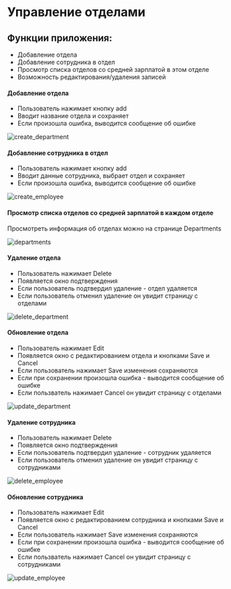 # Управление отделами

## Функции приложения:
- Добавление отдела
- Добавление сотрудника в отдел
- Просмотр списка отделов со средней зарплатой в этом отделе
- Возможность редактирования/удаления записей

#### Добавление отдела
- Пользователь нажимает кнопку add
- Вводит название отдела и сохраняет
- Если произошла ошибка, выводится сообщение об ошибке

![create_department](https://user-images.githubusercontent.com/57502645/98658929-a822a580-2354-11eb-9f53-5196f431c10b.png)

#### Добавление сотрудника в отдел
- Пользователь нажимает кнопку add
- Вводит данные сотрудника, выбрает отдел и сохраняет
- Если произошла ошибка, выводится сообщение об ошибке

![create_employee](https://user-images.githubusercontent.com/57502645/98658801-81fd0580-2354-11eb-99ef-f23a34614cb2.png)

#### Просмотр списка отделов со средней зарплатой в каждом отделе
Просмотреть информация об отделах можно на странице Departments

![departments](https://user-images.githubusercontent.com/57502645/98658145-c340e580-2353-11eb-8864-6969d17a9b41.png)

#### Удаление отдела
- Пользователь нажимает Delete
- Появляется окно подтверждения
- Если пользователь подтвердил удаление - отдел удаляется
- Если пользователь отменил удаление он увидит страницу с отделами

![delete_department](https://user-images.githubusercontent.com/57502645/98658515-30ed1180-2354-11eb-85d5-aae0cadcb4b7.png)

#### Обновление отдела
- Пользователь нажимает Edit
- Появляется окно с редактированием отдела и кнопками Save и Cancel
- Если пользователь нажимает Save изменения сохраняются
- Если при сохранении произошла ошибка - выводится сообщение об ошибке
- Если пользватель нажимает Cancel он увидит страницу с отделами

![update_department](https://user-images.githubusercontent.com/57502645/98658326-faaf9200-2353-11eb-9f84-31101b78df15.png)

#### Удаление сотрудника
- Пользователь нажимает Delete
- Появляется окно подтверждения
- Если пользователь подтвердил удаление - сотрудник удаляется
- Если пользователь отменил удаление он увидит страницу с сотрудниками

![delete_employee](https://user-images.githubusercontent.com/57502645/98657861-65140280-2353-11eb-9aa4-61fd0c5880f9.png)

#### Обновление сотрудника
- Пользователь нажимает Edit
- Появляется окно с редактированием сотрудника и кнопками Save и Cancel
- Если пользователь нажимает Save изменения сохраняются
- Если при сохранении произошла ошибка - выводится сообщение об ошибке
- Если пользватель нажимает Cancel он увидит страницу с сотрудниками

![update_employee](https://user-images.githubusercontent.com/57502645/98658445-187cf700-2354-11eb-9e1a-9a15d4600620.png)


